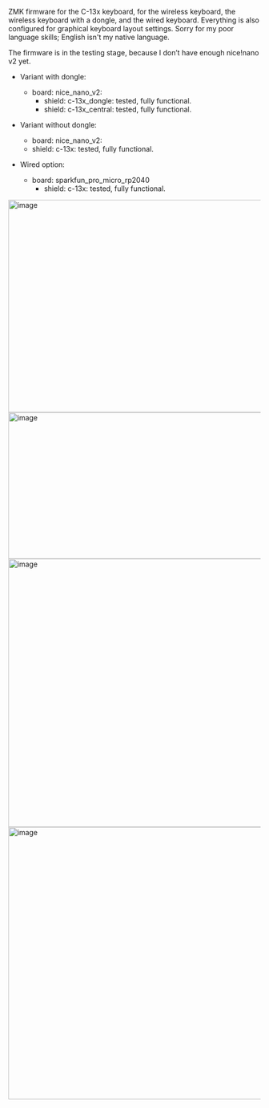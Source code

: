 ZMK firmware for the C-13x keyboard, for the wireless keyboard, the wireless keyboard with a dongle, and the wired keyboard.
Everything is also configured for graphical keyboard layout settings.
Sorry for my poor language skills; English isn't my native language.

The firmware is in the testing stage, because I don’t have enough nice!nano v2 yet.

- Variant with dongle:
  - board: nice_nano_v2:
    - shield: c-13x_dongle: tested, fully functional.
    - shield: c-13x_central: tested, fully functional.

- Variant without dongle:
    - board: nice_nano_v2: 
    - shield: c-13x: tested, fully functional.

- Wired option:
  - board: sparkfun_pro_micro_rp2040
    - shield: c-13x: tested, fully functional.
  

<img width="875" height="424" alt="image" src="https://github.com/user-attachments/assets/3f893f0e-f72b-45be-97f3-608652085af9" />

<img width="655" height="292" alt="image" src="https://github.com/user-attachments/assets/22d41c1f-1160-488c-bcae-7e7406e3a520" />



<img width="548" height="535" alt="image" src="https://github.com/user-attachments/assets/9bb79667-4378-4d09-952a-06d88ca589f8" />  

<img width="565" height="543" alt="image" src="https://github.com/user-attachments/assets/21603b16-b855-46c1-84ed-c01ee1e5a1c0" />

